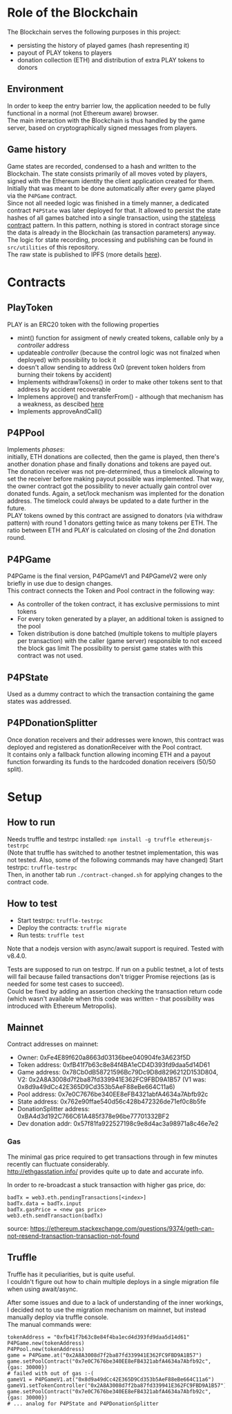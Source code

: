 # Role of the Blockchain

The Blockchain serves the following purposes in this project:  
* persisting the history of played games (hash representing it)
* payout of PLAY tokens to players
* donation collection (ETH) and distribution of extra PLAY tokens to donors

## Environment

In order to keep the entry barrier low, the application needed to be fully functional in a normal (not Ethereum aware) browser.  
The main interaction with the Blockchain is thus handled by the game server, based on cryptographically signed messages from players. 

## Game history

Game states are recorded, condensed to a hash and written to the Blockchain. The state consists primarily of all moves voted by players, signed with the Ethereum identity the client application created for them.
Initially that was meant to be done automatically after every game played via the `P4PGame` contract.  
Since not all needed logic was finished in a timely manner, a dedicated contract `P4PState` was later deployed for that. It allowed to persist the state hashes of all games batched into a single transaction, using the [stateless contract](https://medium.com/@childsmaidment/stateless-smart-contracts-21830b0cd1b6) pattern. In this pattern, nothing is stored in contract storage since the data is already in the Blockchain (as transaction parameters) anyway.  
The logic for state recording, processing and publishing can be found in `src/utilities` of this repository.    
The raw state is published to IPFS (more details [here](https://medium.com/play4privacy/hiding-ethereum-and-ipfs-under-the-hood-ca3b638e9636)).

# Contracts

## PlayToken

PLAY is an ERC20 token with the following properties
* mint() function for assigment of newly created tokens, callable only by a *controller* address
* updateable *controller* (because the control logic was not finalzed when deployed) with possibility to lock it
* doesn't allow sending to address 0x0 (prevent token holders from burning their tokens by accident)
* Implements withdrawTokens() in order to make other tokens sent to that address by accident recoverable
* Implemens approve() and transferFrom() - although that mechanism has a weakness, as descibed [here](https://drive.google.com/file/d/0ByMtMw2hul0EN3NCaVFHSFdxRzA/view)
* Implements approveAndCall()

## P4PPool

Implements *phases*:  
initially, ETH donations are collected, then the game is played, then there's another donation phase and finally donations and tokens are payed out.  
The donation receiver was not pre-determined, thus a timelock allowing to set the receiver before making payout possible was implemented. That way, the owner contract got the possibility to never actually gain control over donated funds. Again, a set/lock mechanism was implented for the donation address. The timelock could always be updated to a date further in the future.  
PLAY tokens owned by this contract are assigned to donators (via withdraw pattern) with round 1 donators getting twice as many tokens per ETH. The ratio between ETH and PLAY is calculated on closing of the 2nd donation round. 

## P4PGame

P4PGame is the final version, P4PGameV1 and P4PGameV2 were only briefly in use due to design changes.  
This contract connects the Token and Pool contract in the following way:
* As controller of the token contract, it has exclusive permissions to mint tokens
* For every token generated by a player, an additional token is assigned to the pool
* Token distribution is done batched (multiple tokens to multiple players per transaction) with the caller (game server) responsible to not exceed the block gas limit
The possibility to persist game states with this contract was not used.

## P4PState

Used as a dummy contract to which the transaction containing the game states was addressed.

## P4PDonationSplitter

Once donation receivers and their addresses were known, this contract was deployed and registered as donationReceiver with the Pool contract.    
It contains only a fallback function allowing incoming ETH and a payout function forwarding its funds to the hardcoded donation receivers (50/50 split).  

# Setup

## How to run

Needs truffle and testrpc installed: `npm install -g truffle ethereumjs-testrpc`  
(Note that truffle has switched to another testnet implementation, this was not tested. Also, some of the following commands may have changed)
Start testrpc: `truffle-testrpc`  
Then, in another tab run `./contract-changed.sh` for applying changes to the contract code.

## How to test

* Start testrpc: `truffle-testrpc`
* Deploy the contracts: `truffle migrate`
* Run tests: `truffle test`

Note that a nodejs version with async/await support is required. Tested with v8.4.0.

Tests are supposed to run on testrpc. If run on a public testnet, a lot of tests will fail because failed transactions don't trigger Promise rejections (as is needed for some test cases to succeed).  
Could be fixed by adding an assertion checking the transaction return code (which wasn't available when this code was written - that possibility was introduced with Ethereum Metropolis).

## Mainnet

Contract addresses on mainnet:

* Owner: 0xFe4E89f620a8663d03136bee040904fe3A623f5D
* Token address: 0xfB41f7b63c8e84f4BA1eCD4D393fd9daa5d14D61
* Game address: 0x78Cb0dB58721596Bc79Dc9D8d8296212D153D804, V2: 0x2A8A3008d7f2ba87fd339941E362FC9FBD9A1B57 (V1 was: 0x8d9a49dCc42E365D9Cd353b5AeF88eBe664C11a6)
* Pool address: 0x7e0C7676be340EE8eFB4321abfA4634a7Abfb92c
* State address: 0x762e90ffae540d56c428b472326de71ef0c8b5fe
* DonationSplitter address: 0xBA4d3d192C766C61A485f378e96be77701332BF2
* Dev donation addr: 0x57f81fa922527198c9e8d4ac3a98971a8c46e7e2

### Gas

The minimal gas price required to get transactions through in few minutes recently can fluctuate considerably.      
http://ethgasstation.info/ provides quite up to date and accurate info.

In order to re-broadcast a stuck transaction with higher gas price, do:  
```
badTx = web3.eth.pendingTransactions[<index>]
badTx.data = badTx.input
badTx.gasPrice = <new gas price>
web3.eth.sendTransaction(badTx)
```
source: https://ethereum.stackexchange.com/questions/9374/geth-can-not-resend-transaction-transaction-not-found

## Truffle

Truffle has it peculiarities, but is quite useful.  
I couldn't figure out how to chain multiple deploys in a single migration file when using await/async.

After some issues and due to a lack of understanding of the inner workings, I decided not to use the migration mechanism on mainnet, but instead manually deploy via truffle console.  
The manual commands were:
```
tokenAddress = "0xfb41f7b63c8e84f4ba1ecd4d393fd9daa5d14d61"
P4PGame.new(tokenAddress)
P4PPool.new(tokenAddress)
game = P4PGame.at("0x2A8A3008d7f2ba87fd339941E362FC9FBD9A1B57")
game.setPoolContract("0x7e0C7676be340EE8eFB4321abfA4634a7Abfb92c", {gas: 30000})
# failed with out of gas :-(
gameV1 = P4PGameV1.at("0x8d9a49dCc42E365D9Cd353b5AeF88eBe664C11a6")
gameV1.setTokenController("0x2A8A3008d7f2ba87fd339941E362FC9FBD9A1B57")
game.setPoolContract("0x7e0C7676be340EE8eFB4321abfA4634a7Abfb92c", {gas: 30000})
# ... analog for P4PState and P4PDonationSplitter
```